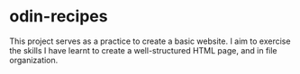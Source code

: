 # odin-recipes

This project serves as a practice to create a basic website.
I aim to exercise the skills I have learnt to create a
well-structured HTML page, and in file organization.
